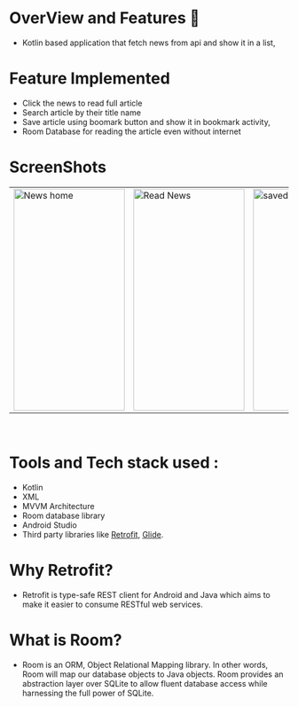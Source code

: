 # OverView and Features 📰
* Kotlin based application that fetch news from api and show it in a list, <br/>

# Feature Implemented
* Click the news to read full article <br/>
* Search article by their title name <br/>
* Save article using boomark button and show it in bookmark activity, <br/>
* Room Database for reading the article even without internet <br/>

# ScreenShots

<table align="center">
  <tr>
    <td><img src="https://github.com/bhattaman0001/News_Breeze/blob/master/Screenshots%20and%20Apk/Screenshot_20221009-104741_NewsBreeze.jpg" alt="News home" style="width:200px;height:400px;"></td>
    <td><img src="https://github.com/bhattaman0001/News_Breeze/blob/master/Screenshots%20and%20Apk/Screenshot_20221009-104754_NewsBreeze.jpg" alt="Read News" style="width:200px;height:400px;"></td>
    <td><img src="https://github.com/bhattaman0001/News_Breeze/blob/master/Screenshots%20and%20Apk/Screenshot_20221009-104759_NewsBreeze.jpg" alt="saved" style="width:200px;height:400px;"></td>
    <td><img src="https://github.com/bhattaman0001/News_Breeze/blob/master/Screenshots%20and%20Apk/Screenshot_20221009-104814_NewsBreeze.jpg" alt="saved" style="width:200px;height:400px;"></td>
  </tr>
</table><br>

# Tools and Tech stack used : 
 * Kotlin
 * XML
 * MVVM Architecture
 * Room database library
 * Android Studio
 * Third party libraries like [Retrofit](https://square.github.io/retrofit/), [Glide](https://bumptech.github.io/glide/int/volley.html).
 
 # Why Retrofit?
 * Retrofit is type-safe REST client for Android and Java which aims to make it easier to consume RESTful web services.
 
 # What is Room?
 * Room is an ORM, Object Relational Mapping library. In other words, Room will map our database objects to Java objects. Room provides an abstraction layer over SQLite to allow fluent database access while harnessing the full power of SQLite.
